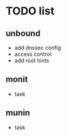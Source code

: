 # TODO list

## unbound

- add dnssec config
- access control
- add root hints

## monit

- task

## munin

- task
